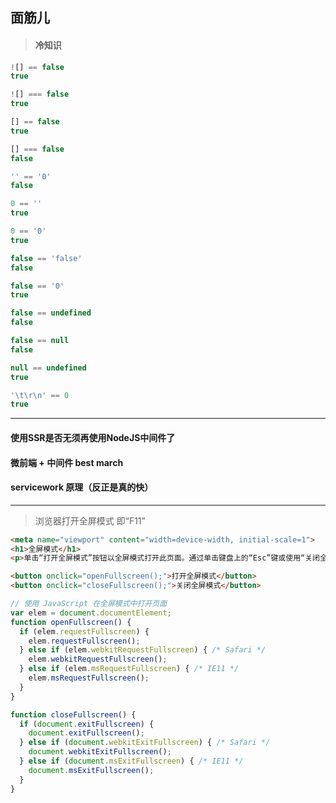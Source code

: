 ## 面筋儿

> #### 冷知识

```javascript
![] == false
true

![] === false
true

[] == false
true

[] === false
false
```

```javascript
'' == '0'
false

0 == '' 
true

0 == '0'
true

false == 'false'
false

false == '0'
true

false == undefined
false

false == null
false

null == undefined
true

'\t\r\n' == 0
true
```

---

#### 使用SSR是否无须再使用NodeJS中间件了

#### 微前端 + 中间件 best march

#### servicework 原理（反正是真的快）
---


> 浏览器打开全屏模式 即“F11”

```html
<meta name="viewport" content="width=device-width, initial-scale=1">
<h1>全屏模式</h1>
<p>单击“打开全屏模式”按钮以全屏模式打开此页面。通过单击键盘上的“Esc”键或使用“关闭全屏模式”按钮将其关闭。</p>

<button onclick="openFullscreen();">打开全屏模式</button>
<button onclick="closeFullscreen();">关闭全屏模式</button>
```

```javascript
// 使用 JavaScript 在全屏模式中打开页面
var elem = document.documentElement;
function openFullscreen() {
  if (elem.requestFullscreen) {
    elem.requestFullscreen();
  } else if (elem.webkitRequestFullscreen) { /* Safari */
    elem.webkitRequestFullscreen();
  } else if (elem.msRequestFullscreen) { /* IE11 */
    elem.msRequestFullscreen();
  }
}

function closeFullscreen() {
  if (document.exitFullscreen) {
    document.exitFullscreen();
  } else if (document.webkitExitFullscreen) { /* Safari */
    document.webkitExitFullscreen();
  } else if (document.msExitFullscreen) { /* IE11 */
    document.msExitFullscreen();
  }
}
```

<style>
@import url('static/css/code2.css');
</style>